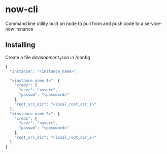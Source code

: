 # now-cli
Command line utility built on node to pull from and push code to a service-now instance

## Installing

Create a file *development.json* in /config
```js
{
  "instance": "<instance_name>",

  "<instance_name_1>": {
    "creds": {
      "user": "<user>",
      "passwd": "<password>"
    },
    "root_src_dir": "<local_root_dir_1>"
  },
  "<instance_name_2>": {
    "creds": {
      "user": "<user>",
      "passwd": "<password>"
    },
    "root_src_dir": "<local_root_dir_2>"
  }
}
```
